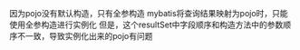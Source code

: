 因为pojo没有默认构造，只有全参构造
mybatis将查询结果映射为pojo时，只能使用全参构造进行实例化
但是，这个resultSet中字段顺序和构造方法中的参数顺序不一致，导致实例化出来的pojo有问题

